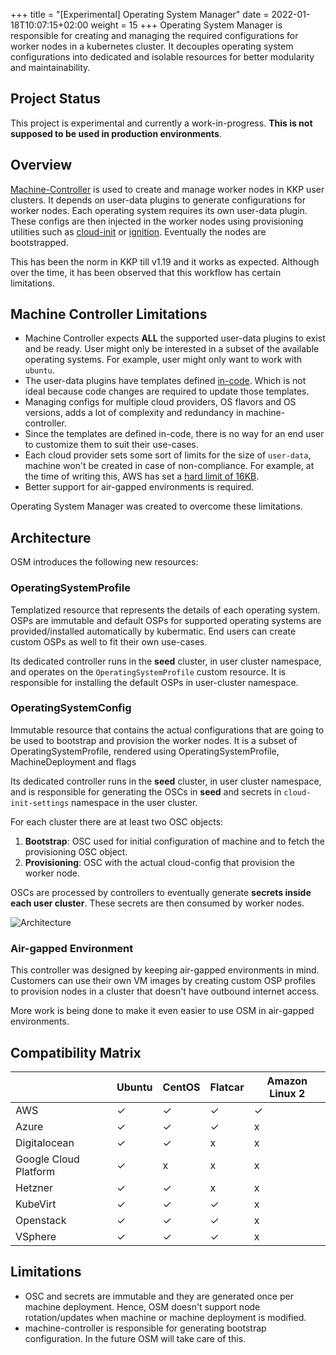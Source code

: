 +++
title = "[Experimental] Operating System Manager"
date = 2022-01-18T10:07:15+02:00
weight = 15
+++
Operating System Manager is responsible for creating and managing the required configurations for worker nodes in a kubernetes cluster. It decouples operating system configurations into dedicated and isolable resources for better modularity and maintainability.

## Project Status

This project is experimental and currently a work-in-progress. **This is not supposed to be used in production environments**.

## Overview

[Machine-Controller](https://github.com/kubermatic/machine-controller) is used to create and manage worker nodes in KKP user clusters. It depends on user-data plugins to generate configurations for worker nodes. Each operating system requires its own user-data plugin. These configs are then injected in the worker nodes using provisioning utilities such as [cloud-init](https://cloud-init.io) or [ignition](https://coreos.github.io/ignition). Eventually the nodes are bootstrapped.

This has been the norm in KKP till v1.19 and it works as expected. Although over the time, it has been observed that this workflow has certain limitations.

## Machine Controller Limitations

- Machine Controller expects **ALL** the supported user-data plugins to exist and be ready. User might only be interested in a subset of the available operating systems. For example, user might only want to work with `ubuntu`.
- The user-data plugins have templates defined [in-code](https://github.com/kubermatic/machine-controller/blob/master/pkg/userdata/ubuntu/provider.go#L133). Which is not ideal because code changes are required to update those templates.
- Managing configs for multiple cloud providers, OS flavors and OS versions, adds a lot of complexity and redundancy in machine-controller.
- Since the templates are defined in-code, there is no way for an end user to customize them to suit their use-cases.
- Each cloud provider sets some sort of limits for the size of `user-data`, machine won't be created in case of non-compliance. For example, at the time of writing this, AWS has set a [hard limit of 16KB](https://docs.aws.amazon.com/AWSEC2/latest/UserGuide/instancedata-add-user-data.html).
- Better support for air-gapped environments is required.

Operating System Manager was created to overcome these limitations.

## Architecture

OSM introduces the following new resources:

### OperatingSystemProfile

Templatized resource that represents the details of each operating system. OSPs are immutable and default OSPs for supported operating systems are provided/installed automatically by kubermatic. End users can create custom OSPs as well to fit their own use-cases.

Its dedicated controller runs in the **seed** cluster, in user cluster namespace, and operates on the `OperatingSystemProfile` custom resource. It is responsible for installing the default OSPs in user-cluster namespace.

### OperatingSystemConfig

Immutable resource that contains the actual configurations that are going to be used to bootstrap and provision the worker nodes. It is a subset of OperatingSystemProfile, rendered using OperatingSystemProfile, MachineDeployment and flags

Its dedicated controller runs in the **seed** cluster, in user cluster namespace, and is responsible for generating the OSCs in **seed** and secrets in `cloud-init-settings` namespace in the user cluster.


For each cluster there are at least two OSC objects:

1. **Bootstrap**: OSC used for initial configuration of machine and to fetch the provisioning OSC object.
2. **Provisioning**: OSC with the actual cloud-config that provision the worker node.

OSCs are processed by controllers to eventually generate **secrets inside each user cluster**. These secrets are then consumed by worker nodes.

![Architecture](/img/kubermatic/v2.19/tutorials/operating_system_manager/architecture.png?classes=shadow,border "Architecture")

### Air-gapped Environment

This controller was designed by keeping air-gapped environments in mind. Customers can use their own VM images by creating custom OSP profiles to provision nodes in a cluster that doesn't have outbound internet access.

More work is being done to make it even easier to use OSM in air-gapped environments.

## Compatibility Matrix

|   | Ubuntu | CentOS | Flatcar | Amazon Linux 2 |
|---|---|---|---|---|
| AWS | ✓ | ✓ | ✓ | ✓ |
| Azure | ✓ | ✓ | ✓ | x |
| Digitalocean  | ✓ | ✓ | x | x |
| Google Cloud Platform | ✓ | x | x | x |
| Hetzner | ✓ | ✓ | x | x |
| KubeVirt | ✓ | ✓ | ✓ | x |
| Openstack | ✓ | ✓ | ✓ | x |
| VSphere | ✓ | ✓ | ✓ | x |

## Limitations

- OSC and secrets are immutable and they are generated once per machine deployment. Hence, OSM doesn't support node rotation/updates when machine or machine deployment is modified.
- machine-controller is responsible for generating bootstrap configuration. In the future OSM will take care of this.
